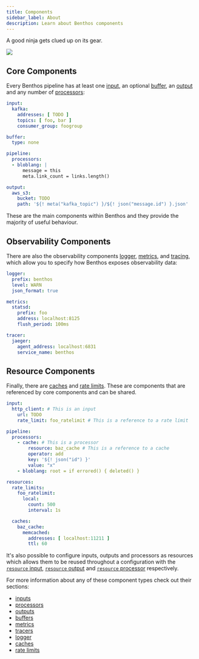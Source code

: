 ```yaml
---
title: Components
sidebar_label: About
description: Learn about Benthos components
---
```


A good ninja gets clued up on its gear.

<div style={{textAlign: 'center'}}><img style={{maxWidth: '300px'}} src="/img/Blobninja.svg" /></div>

## Core Components

Every Benthos pipeline has at least one [input][inputs], an optional [buffer][buffers], an [output][outputs] and any number of [processors][processors]:

```yaml
input:
  kafka:
    addresses: [ TODO ]
    topics: [ foo, bar ]
    consumer_group: foogroup

buffer:
  type: none

pipeline:
  processors:
  - bloblang: |
      message = this
      meta.link_count = links.length()

output:
  aws_s3:
    bucket: TODO
    path: '${! meta("kafka_topic") }/${! json("message.id") }.json'
```

These are the main components within Benthos and they provide the majority of useful behaviour.

## Observability Components

There are also the observability components [logger][logger], [metrics][metrics], and [tracing][tracers], which allow you to specify how Benthos exposes observability data:

```yaml
logger:
  prefix: benthos
  level: WARN
  json_format: true

metrics:
  statsd:
    prefix: foo
    address: localhost:8125
    flush_period: 100ms

tracer:
  jaeger:
    agent_address: localhost:6831
    service_name: benthos
```

## Resource Components

Finally, there are [caches][caches] and [rate limits][rate_limits]. These are components that are referenced by core components and can be shared.

```yaml
input:
  http_client: # This is an input
    url: TODO
    rate_limit: foo_ratelimit # This is a reference to a rate limit

pipeline:
  processors:
    - cache: # This is a processor
        resource: baz_cache # This is a reference to a cache
        operator: add
        key: '${! json("id") }'
        value: "x"
    - bloblang: root = if errored() { deleted() }

resources:
  rate_limits:
    foo_ratelimit:
      local:
        count: 500
        interval: 1s

  caches:
    baz_cache:
      memcached:
        addresses: [ localhost:11211 ]
        ttl: 60
```

It's also possible to configure inputs, outputs and processors as resources which allows them to be reused throughout a configuration with the [`resource` input][inputs.resource], [`resource` output][outputs.resource] and [`resource` processor][processors.resource] respectively.

For more information about any of these component types check out their sections:

- [inputs][inputs]
- [processors][processors]
- [outputs][outputs]
- [buffers][buffers]
- [metrics][metrics]
- [tracers][tracers]
- [logger][logger]
- [caches][caches]
- [rate limits][rate_limits]

[inputs]: /docs/components/inputs/about
[inputs.resource]: /docs/components/inputs/resource
[processors]: /docs/components/processors/about
[processors.resource]: /docs/components/processors/resource
[outputs]: /docs/components/outputs/about
[outputs.resource]: /docs/components/outputs/resource
[buffers]: /docs/components/buffers/about
[metrics]: /docs/components/metrics/about
[tracers]: /docs/components/tracers/about
[logger]: /docs/components/logger/about
[caches]: /docs/components/caches/about
[rate_limits]: /docs/components/rate_limits/about